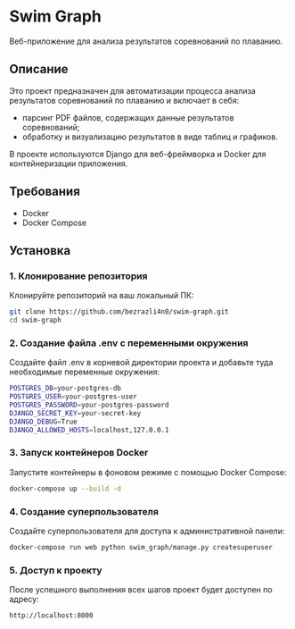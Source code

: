 # Swim Graph

Веб-приложение для анализа результатов соревнований по плаванию.

## Описание

Это проект предназначен для автоматизации процесса анализа результатов соревнований по плаванию и включает в себя:
- парсинг PDF файлов, содержащих данные результатов соревнований;
- обработку и визуализацию результатов в виде таблиц и графиков.

В проекте используются Django для веб-фреймворка и Docker для контейнеризации приложения.

## Требования

- Docker
- Docker Compose

## Установка

### 1. Клонирование репозитория

Клонируйте репозиторий на ваш локальный ПК:

```sh
git clone https://github.com/bezrazli4n0/swim-graph.git
cd swim-graph
```

### 2. Создание файла .env с переменными окружения

Создайте файл .env в корневой директории проекта и добавьте туда необходимые переменные окружения:

```sh
POSTGRES_DB=your-postgres-db
POSTGRES_USER=your-postgres-user
POSTGRES_PASSWORD=your-postgres-password
DJANGO_SECRET_KEY=your-secret-key
DJANGO_DEBUG=True
DJANGO_ALLOWED_HOSTS=localhost,127.0.0.1
```

### 3. Запуск контейнеров Docker

Запустите контейнеры в фоновом режиме с помощью Docker Compose:

```sh
docker-compose up --build -d
```

### 4. Создание суперпользователя

Создайте суперпользователя для доступа к административной панели:

```sh
docker-compose run web python swim_graph/manage.py createsuperuser
```

### 5. Доступ к проекту

После успешного выполнения всех шагов проект будет доступен по адресу:

```sh
http://localhost:8000
```
